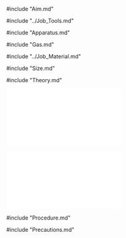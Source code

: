 #include "Aim.md"

#include "../Job_Tools.md"

#include "Apparatus.md"

#include "Gas.md"

#include "../Job_Material.md"

#include "Size.md"

#include "Theory.md"

![Self Core Pattern](../../Common/img_pdf/Wlj_1_3D.pdf "TIG welding")

![Self Core Pattern](../../Common/img_pdf/Wlj_1_Dm.pdf "TIG welding")

#include "Procedure.md"
	
#include "Precautions.md"

